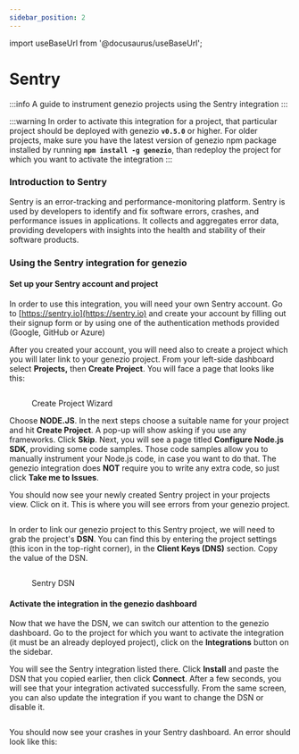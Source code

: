 ```yaml
---
sidebar_position: 2
---
```


import useBaseUrl from '@docusaurus/useBaseUrl';

# Sentry

:::info
A guide to instrument genezio projects using the Sentry integration
:::

<!-- {% hint style="warning" %} -->

:::warning
In order to activate this integration for a project, that particular project should be deployed with genezio **`v0.5.0`** or higher. For older projects, make sure you have the latest version of genezio npm package installed by running **`npm install -g genezio`**, than redeploy the project for which you want to activate the integration
:::

<!-- ::: -->

### Introduction to Sentry

Sentry is an error-tracking and performance-monitoring platform. Sentry is used by developers to identify and fix software errors, crashes, and performance issues in applications. It collects and aggregates error data, providing developers with insights into the health and stability of their software products.

### Using the Sentry integration for genezio

#### Set up your Sentry account and project

In order to use this integration, you will need your own Sentry account. Go to [https://sentry.io](https://sentry.io) and create your account by filling out their signup form or by using one of the authentication methods provided (Google, GitHub or Azure)

After you created your account, you will need also to create a project which you will later link to your genezio project. From your left-side dashboard select **Projects,** then **Create Project**. You will face a page that looks like this:

<figure style={{textAlign:"center", marginLeft:"0"}}><img style={{cursor:"pointer"}} src={useBaseUrl("/img/image (41).webp")} alt=""/><figcaption><p>Create Project Wizard</p></figcaption></figure>

Choose **NODE.JS**. In the next steps choose a suitable name for your project and hit **Create Project**. A pop-up will show asking if you use any frameworks. Click **Skip**. Next, you will see a page titled **Configure Node.js SDK**, providing some code samples. Those code samples allow you to manually instrument your Node.js code, in case you want to do that. The genezio integration does **NOT** require you to write any extra code, so just click **Take me to Issues**.

You should now see your newly created Sentry project in your projects view. Click on it. This is where you will see errors from your genezio project.

<figure style={{textAlign:"center", marginLeft:"0"}}><img style={{cursor:"pointer"}} src={useBaseUrl("/img/image (43).webp")} alt=""/><figcaption></figcaption></figure>

In order to link our genezio project to this Sentry project, we will need to grab the project's **DSN**. You can find this by entering the project settings (this icon in the top-right corner), in the **Client Keys (DNS)** section. Copy the value of the DSN.

<figure style={{textAlign:"center", marginLeft:"0"}}><img style={{cursor:"pointer"}} src={useBaseUrl("/img/Screenshot 2023-08-11 at 14.44.42 (1).webp")} alt=""/><figcaption><p>Sentry DSN</p></figcaption></figure>

#### Activate the integration in the genezio dashboard

Now that we have the DSN, we can switch our attention to the genezio dashboard. Go to the project for which you want to activate the integration (it must be an already deployed project), click on the **Integrations** button on the sidebar.

You will see the Sentry integration listed there. Click **Install** and paste the DSN that you copied earlier, then click **Connect**. After a few seconds, you will see that your integration activated successfully. From the same screen, you can also update the integration if you want to change the DSN or disable it.

<figure style={{textAlign:"center", marginLeft:"0"}}><img style={{cursor:"pointer"}} src={useBaseUrl("/img/image (47).webp")} alt=""/><figcaption></figcaption></figure>

You should now see your crashes in your Sentry dashboard. An error should look like this:

<figure style={{textAlign:"center", marginLeft:"0"}}><img style={{cursor:"pointer"}} src={useBaseUrl("/img/image (46).webp")} alt=""/><figcaption></figcaption></figure>
